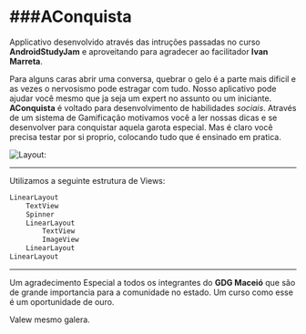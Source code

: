 ###AConquista
=====
Applicativo desenvolvido através das intruções passadas no curso **AndroidStudyJam** e aproveitando para agradecer ao facilitador **Ivan Marreta**.

Para alguns caras abrir uma conversa, quebrar o gelo é a parte mais dificil e as vezes o nervosismo pode estragar com tudo. Nosso aplicativo pode ajudar você mesmo que ja seja um expert no assunto ou um iniciante.
**AConquista** é voltado para desenvolvimento de habilidades *sociais*.
Através de um sistema de Gamificação motivamos você a ler nossas dicas e se desenvolver para conquistar aquela garota especial.
Mas é claro você precisa testar por si proprio, colocando tudo que é ensinado em pratica.

![Layout:](https://trello-attachments.s3.amazonaws.com/56664782f97a05141ac6c85b/525x841/b2a15d022c0e84ab53d1d893c247f776/layout.png) 

-----

Utilizamos a seguinte estrutura de Views:

```xml
LinearLayout
	TextView
	Spinner
	LinearLayout
		TextView
		ImageView
	LinearLayout
LinearLayout
```


-----
Um agradecimento Especial a todos os integrantes do **GDG Maceió** que são de grande importancia para a comunidade no estado. 
Um curso como esse é um oportunidade de ouro. 

Valew mesmo galera.





